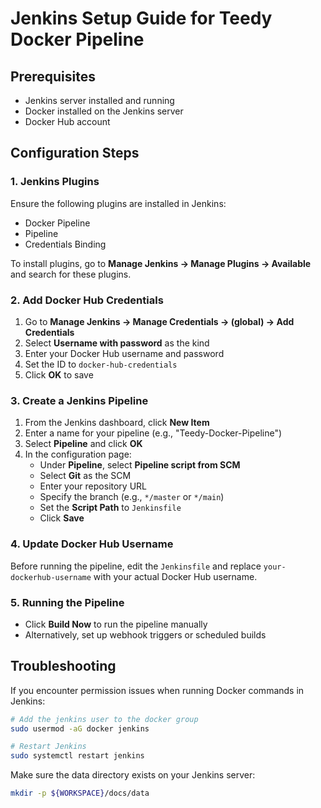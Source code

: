 # Jenkins Setup Guide for Teedy Docker Pipeline

## Prerequisites
- Jenkins server installed and running
- Docker installed on the Jenkins server
- Docker Hub account

## Configuration Steps

### 1. Jenkins Plugins
Ensure the following plugins are installed in Jenkins:
- Docker Pipeline
- Pipeline
- Credentials Binding

To install plugins, go to **Manage Jenkins → Manage Plugins → Available** and search for these plugins.

### 2. Add Docker Hub Credentials

1. Go to **Manage Jenkins → Manage Credentials → (global) → Add Credentials**
2. Select **Username with password** as the kind
3. Enter your Docker Hub username and password
4. Set the ID to `docker-hub-credentials`
5. Click **OK** to save

### 3. Create a Jenkins Pipeline

1. From the Jenkins dashboard, click **New Item**
2. Enter a name for your pipeline (e.g., "Teedy-Docker-Pipeline")
3. Select **Pipeline** and click **OK**
4. In the configuration page:
   - Under **Pipeline**, select **Pipeline script from SCM**
   - Select **Git** as the SCM
   - Enter your repository URL
   - Specify the branch (e.g., `*/master` or `*/main`)
   - Set the **Script Path** to `Jenkinsfile`
   - Click **Save**

### 4. Update Docker Hub Username

Before running the pipeline, edit the `Jenkinsfile` and replace `your-dockerhub-username` with your actual Docker Hub username.

### 5. Running the Pipeline

- Click **Build Now** to run the pipeline manually
- Alternatively, set up webhook triggers or scheduled builds

## Troubleshooting

If you encounter permission issues when running Docker commands in Jenkins:
```bash
# Add the jenkins user to the docker group
sudo usermod -aG docker jenkins

# Restart Jenkins
sudo systemctl restart jenkins
```

Make sure the data directory exists on your Jenkins server:
```bash
mkdir -p ${WORKSPACE}/docs/data
``` 